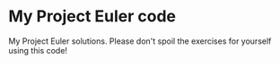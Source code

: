 # My Project Euler code

My Project Euler solutions. Please don't spoil the exercises for yourself using this code!
